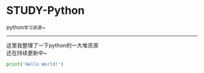 STUDY-Python
===
python`学习资源`~<hr>
这里我整理了一下python的一大堆资源<br>
还在持续更新中~<br>
```Python
print('Hello World!')
```
